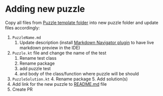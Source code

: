 # Adding new puzzle

Copy all files from [Puzzle template folder](../template/puzzlename) into new puzzle folder and update files accordingly:

1. `PuzzleName.md`
   1. Update description (install [Markdown Navigator plugin](https://plugins.jetbrains.com/plugin/7896-markdown-navigator) to have live
      markdown preview in the IDE)
2. `Puzzle.kt` file and change the name of the test
   1. Rename test class
   2. Rename package
   3. add puzzle test
   4. and body of the class/function where puzzle will be should
3. `PuzzleSolution.kt`
   4. Rename package
   5. Add solution(s)
4. Add link for the new puzzle to [README.md](../../README.md) file
5. Create PR
